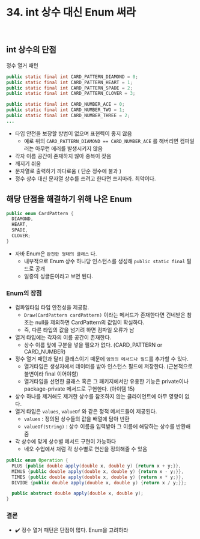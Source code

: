 # 34. int 상수 대신 Enum 써라

<br>

## **int 상수의 단점**

정수 열거 패턴
```java
public static final int CARD_PATTERN_DIAMOND = 0;
public static final int CARD_PATTERN_HEART = 1;
public static final int CARD_PATTERN_SPADE = 2;
public static final int CARD_PATTERN_CLOVER = 3;

public static final int CARD_NUMBER_ACE = 0;
public static final int CARD_NUMBER_TWO = 1;
public static final int CARD_NUMBER_THREE = 2;
...
```

- 타입 안전을 보장할 방법이 없으며 표현력이 좋지 않음
  - 예로 위의 `CARD_PATTERN_DIAMOND == CARD_NUMBER_ACE` 를 해버리면 컴파일러는 아무런 에러를 발생시키지 않음
- 각자 이름 공간이 존재하지 않아 중복이 잦음
- 깨지기 쉬움 
- 문자열로 출력하기 까다로움 ( 단순 정수에 불과 )
- 정수 상수 대신 문자열 상수를 쓰려고 한다면 쓰지마라. 최악이다.

## **해당 단점을 해결하기 위해 나온 Enum**
```java
public enum CardPattern {
  DIAMOND,
  HEART,
  SPADE,
  CLOVER;
}
```
- 자바 Enum은 `완전한 형태의 클래스` 다.
  - 내부적으로 Enum 상수 하나당 인스턴스를 생성해 `public static final` 필드로 공개
  - 일종의 싱글톤이라고 보면 된다.

### Enum의 장점
- 컴파일타임 타입 안전성을 제공함.
  - `Draw(CardPattern cardPattern)` 이라는 메서드가 존재한다면 건네받은 참조는 null을 제외하면 CardPattern의 값임이 확실하다. 
  - 즉, 다른 타입의 값을 넘기려 하면 컴파일 오류가 남
- 열거 타입에는 각자의 이름 공간이 존재한다.
  - 상수 이름 앞에 구분을 넣을 필요가 없다. (CARD_PATTERN or CARD_NUMBER)
- 정수 열거 패턴과 달리 클래스이기 때문에 `임의의 메서드나 필드`를 추가할 수 있다.
  - 열거타입은 생성자에서 데이터를 받아 인스턴스 필드에 저장한다. (근본적으로 불변이라 final 이어야함)
  - 열거타입을 선언한 클래스 혹은 그 패키지에서만 유용한 기능은 private이나 package-private 메서드로 구현한다. (아이템 15)
- 상수 하나를 제거해도 제거한 상수를 참조하지 않는 클라이언트에 아무 영향이 없다.
- 열거 타입은 `values`, `valueOf` 와 같은 정적 메서드들이 제공된다.
  - `values` : 정의된 상수들의 값을 배열에 담아 반환
  - `valueOf(String)` : 상수 이름을 입력받아 그 이름에 해당하는 상수를 반환해 줌
- 각 상수에 맞게 상수별 메서드 구현이 가능하다
  - 네오 수업에서 처럼 각 상수별로 연산을 정의해줄 수 있음
```java
public enum Operation {
  PLUS {public double apply(double x, double y) {return x + y;}},
  MINUS {public double apply(double x, double y) {return x - y;}},
  TIMES {public double apply(double x, double y) {return x * y;}},
  DIVIDE {public double apply(double x, double y) {return x / y;}};

  public abstract double apply(double x, double y);
}
```

### 결론
- ✔️ 정수 열거 패턴은 단점이 많다. Enum을 고려하라
